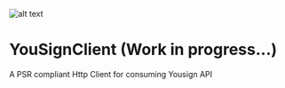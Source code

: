 ![alt text](https://shepherd.dev/github/thecodingmachine/yousign-php-client/coverage.svg)

# YouSignClient (Work in progress...)

A PSR compliant Http Client for consuming Yousign API

